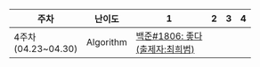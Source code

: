 <table>
  <thead>
    <tr>
      <th>주차</th>
      <th>난이도</th>
      <th>1</th>
      <th>2</th>
      <th>3</th>
      <th>4</th>
    </tr>
  </thead>
  <tbody>
    <tr>
      <td rowspan="3">4주차<br>(04.23~04.30)</td>
      <td>Algorithm</td>
      <td><a href="https://www.acmicpc.net/problem/1253">백준#1806: 좋다<br>(출제자:최희범)</a></td>
      <td><a></a></td>
      <td><a></a></td>
      <td><a></a></td>
    </tr>
  </tbody>
</table>
